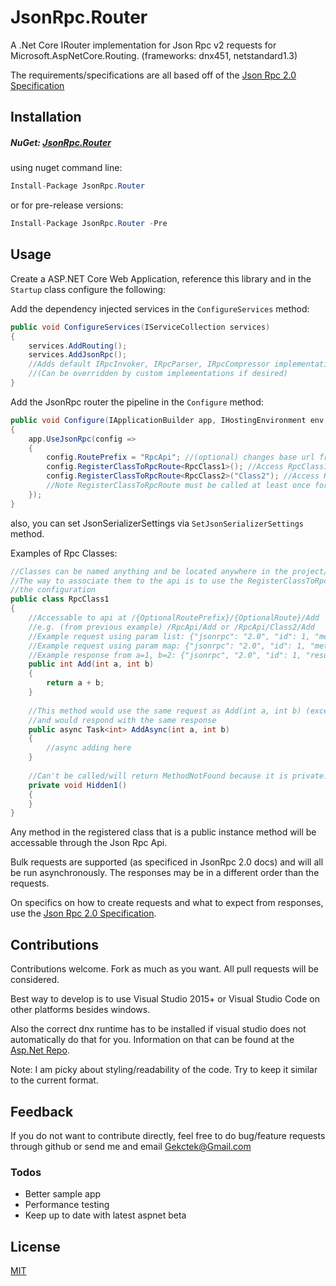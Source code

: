 # JsonRpc.Router
A .Net Core IRouter implementation for Json Rpc v2 requests for Microsoft.AspNetCore.Routing. (frameworks: dnx451, netstandard1.3)

The requirements/specifications are all based off of the [Json Rpc 2.0 Specification](http://www.jsonrpc.org/specification)

## Installation
##### NuGet: [JsonRpc.Router](https://www.nuget.org/packages/JsonRpc.Router/)

using nuget command line:
```cs
Install-Package JsonRpc.Router
```
or for pre-release versions:
```cs
Install-Package JsonRpc.Router -Pre
```

## Usage
Create a ASP.NET Core Web Application, reference this library and in the `Startup` class configure the following:

Add the dependency injected services in the `ConfigureServices` method:
```cs
public void ConfigureServices(IServiceCollection services)
{
	services.AddRouting();
	services.AddJsonRpc();
	//Adds default IRpcInvoker, IRpcParser, IRpcCompressor implementations to the services collection.
	//(Can be overridden by custom implementations if desired)
}
```

Add the JsonRpc router the pipeline in the `Configure` method:
```cs
public void Configure(IApplicationBuilder app, IHostingEnvironment env, ILoggerFactory loggerFactory)
{
	app.UseJsonRpc(config =>
	{
		config.RoutePrefix = "RpcApi"; //(optional) changes base url from '/' to '/RpcApi/'
		config.RegisterClassToRpcRoute<RpcClass1>(); //Access RpcClass1 public methods at '/RpcApi/'
		config.RegisterClassToRpcRoute<RpcClass2>("Class2"); //Access RpcClass2 public methods at '/RpcApi/Class2'
		//Note RegisterClassToRpcRoute must be called at least once for the Api to work
	});
}
```
also, you can set JsonSerializerSettings via `SetJsonSerializerSettings` method.

Examples of Rpc Classes:
```cs
//Classes can be named anything and be located anywhere in the project/solution
//The way to associate them to the api is to use the RegisterClassToRpcRoute<T> method in
//the configuration
public class RpcClass1
{
    //Accessable to api at /{OptionalRoutePrefix}/{OptionalRoute}/Add 
    //e.g. (from previous example) /RpcApi/Add or /RpcApi/Class2/Add
    //Example request using param list: {"jsonrpc": "2.0", "id": 1, "method": "Add", "params": [1,2]}
    //Example request using param map: {"jsonrpc": "2.0", "id": 1, "method": "Add", "params": {"a": 1, "b": 2}}
    //Example response from a=1, b=2: {"jsonrpc", "2.0", "id": 1, "result": 3}
    public int Add(int a, int b)
    {
        return a + b;
    }
    
    //This method would use the same request as Add(int a, int b) (except method would be 'AddAsync') 
    //and would respond with the same response
    public async Task<int> AddAsync(int a, int b)
    {
        //async adding here
    }
    
    //Can't be called/will return MethodNotFound because it is private. Same with all non-public/static methods.
    private void Hidden1()
    {
    }
}
```
Any method in the registered class that is a public instance method will be accessable through the Json Rpc Api.

Bulk requests are supported (as specificed in JsonRpc 2.0 docs) and will all be run asynchronously. The responses may be in a different order than the requests.

On specifics on how to create requests and what to expect from responses, use the [Json Rpc 2.0 Specification](http://www.jsonrpc.org/specification).

## Contributions

Contributions welcome. Fork as much as you want. All pull requests will be considered.

Best way to develop is to use Visual Studio 2015+ or Visual Studio Code on other platforms besides windows.

Also the correct dnx runtime has to be installed if visual studio does not automatically do that for you. 
Information on that can be found at the [Asp.Net Repo](https://github.com/aspnet/Home).

Note: I am picky about styling/readability of the code. Try to keep it similar to the current format. 

## Feedback
If you do not want to contribute directly, feel free to do bug/feature requests through github or send me and email [Gekctek@Gmail.com](mailto:Gekctek@Gmail.com)

### Todos

 - Better sample app
 - Performance testing
 - Keep up to date with latest aspnet beta

License
----
[MIT](https://raw.githubusercontent.com/Gekctek/JsonRpc.Router/master/LICENSE)

